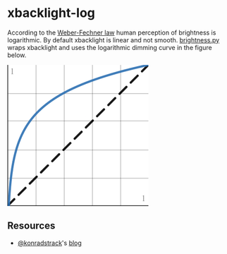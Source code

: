 # xbacklight-log
According to the [Weber-Fechner law](https://en.wikipedia.org/wiki/Weber%E2%80%93Fechner_law) human perception of brightness is logarithmic. By default xbacklight is linear and not smooth. [brightness.py](brightness.py) wraps xbacklight and uses the logarithmic dimming curve in the figure below.

![](graph.png)

## Resources
- [@konradstrack](https://github.com/konradstrack)'s [blog](https://konradstrack.ninja/blog/changing-screen-brightness-in-accordance-with-human-perception/)
